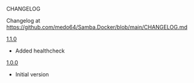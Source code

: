 CHANGELOG

Changelog at https://github.com/medo64/Samba.Docker/blob/main/CHANGELOG.md


[1.1.0]

- Added healthcheck


[1.0.0]

- Initial version


[unreleased]: https://github.com/medo64/Samba.Docker
[1.1.0]: https://github.com/medo64/Samba.Docker/releases/tag/v1.1.0
[1.0.0]: https://github.com/medo64/Samba.Docker/releases/tag/v1.0.0
